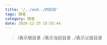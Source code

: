 ```yaml
---
title: '/,./and../的区别'
tags: 随笔
category: 随笔
date: 2020-12-25 15:55:44
---
```

>/表示根目录
./表示当前目录
../表示父级目录
>